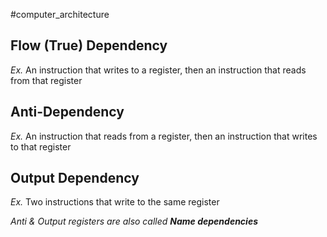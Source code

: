 #computer_architecture 
## Flow (True) Dependency
*Ex.* An instruction that writes to a register, then an instruction that reads from that register
## Anti-Dependency 
*Ex.* An instruction that reads from a register, then an instruction that writes to that register
## Output Dependency
*Ex.* Two instructions that write to the same register

*Anti & Output registers are also called **Name dependencies***